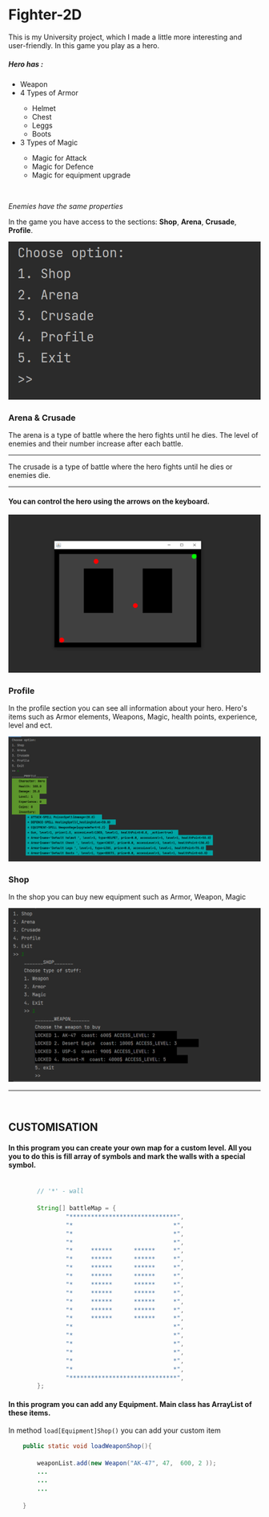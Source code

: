 # Fighter-2D
This is my University project, which I made a little more interesting and user-friendly.
In this game you play as a hero.
##### Hero has :
  <ul>
    <li>Weapon</li>
    <li>4 Types of Armor</li>
    <ul>
      <li>Helmet</li>
      <li>Chest</li>
      <li>Leggs</li>
      <li>Boots</li>
    </ul>
    <li>3 Types of Magic</li>
    <ul>
      <li>Magic for Attack</li>
      <li>Magic for Defence</li>
      <li>Magic for equipment upgrade</li>
    </ul>
  </ul>

<br>

 <i>Enemies have the same properties</i>
 
 
 In the game you have access to the sections: <b>Shop</b>, <b>Arena</b>, <b>Crusade</b>, <b>Profile</b>.
 
 ![](Images/Menu.png)
 
 
### Arena & Crusade
The arena is a type of battle where the hero fights until he dies.
The level of enemies and their number increase after each battle.
<hr>
The crusade is a type of battle where the hero fights until he dies or enemies die.
<hr>

<h4> You can control the hero using the arrows on the keyboard.</h4>

![](Images/Fighting.png)
  
  
### Profile
In the profile section you can see all information about your hero. Hero's items such as Armor elements, Weapons, Magic, health points, experience, level and ect.

![](Images/Profile.png)
  
  
### Shop
In the shop you can buy new equipment such as Armor, Weapon, Magic

![](Images/ShopWeapon.png)

---
<br>
<h2>CUSTOMISATION</h2>

<h4>In this program you can create your own map for a custom level. All you you to do this is fill array of symbols and mark the walls with a special symbol. </h4>

```java
        
        // '*' - wall
        
        String[] battleMap = {
                "******************************",
                "*                            *",
                "*                            *",
                "*                            *",
                "*     ******      ******     *",
                "*     ******      ******     *",
                "*     ******      ******     *",
                "*     ******      ******     *",
                "*     ******      ******     *",
                "*     ******      ******     *",
                "*     ******      ******     *",
                "*     ******      ******     *",
                "*     ******      ******     *",
                "*                            *",
                "*                            *",
                "*                            *",
                "*                            *",
                "*                            *",
                "*                            *",
                "******************************",
        };
```

<h4>In this program you can add any Equipment. Main class has ArrayList of these items.</h4> 

In method ` load[Equipment]Shop() ` you can add your custom item

```java
    public static void loadWeaponShop(){

        weaponList.add(new Weapon("AK-47", 47,  600, 2 ));
        ...
        ...
        ...

    }

```



  
